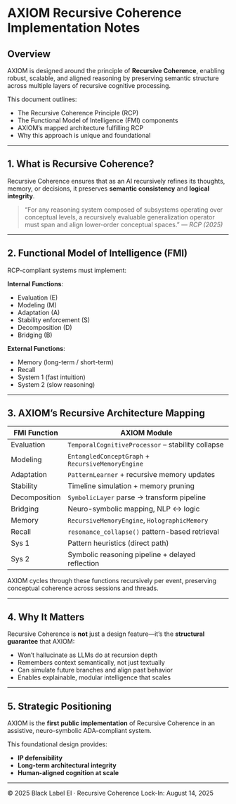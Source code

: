 
# AXIOM Recursive Coherence Implementation Notes

## Overview

AXIOM is designed around the principle of **Recursive Coherence**, enabling robust, scalable, and aligned reasoning by preserving semantic structure across multiple layers of recursive cognitive processing.

This document outlines:
- The Recursive Coherence Principle (RCP)
- The Functional Model of Intelligence (FMI) components
- AXIOM’s mapped architecture fulfilling RCP
- Why this approach is unique and foundational

---

## 1. What is Recursive Coherence?

Recursive Coherence ensures that as an AI recursively refines its thoughts, memory, or decisions, it preserves **semantic consistency** and **logical integrity**.

> “For any reasoning system composed of subsystems operating over conceptual levels, a recursively evaluable generalization operator must span and align lower-order conceptual spaces.” — *RCP (2025)*

---

## 2. Functional Model of Intelligence (FMI)

RCP-compliant systems must implement:

**Internal Functions**:
- Evaluation (E)
- Modeling (M)
- Adaptation (A)
- Stability enforcement (S)
- Decomposition (D)
- Bridging (B)

**External Functions**:
- Memory (long-term / short-term)
- Recall
- System 1 (fast intuition)
- System 2 (slow reasoning)

---

## 3. AXIOM’s Recursive Architecture Mapping

| FMI Function | AXIOM Module |
|--------------|-----------------------------|
| Evaluation   | `TemporalCognitiveProcessor` – stability collapse |
| Modeling     | `EntangledConceptGraph` + `RecursiveMemoryEngine` |
| Adaptation   | `PatternLearner` + recursive memory updates |
| Stability    | Timeline simulation + memory pruning |
| Decomposition| `SymbolicLayer` parse → transform pipeline |
| Bridging     | Neuro-symbolic mapping, NLP ↔ logic |
| Memory       | `RecursiveMemoryEngine`, `HolographicMemory` |
| Recall       | `resonance_collapse()` pattern-based retrieval |
| Sys 1        | Pattern heuristics (direct path) |
| Sys 2        | Symbolic reasoning pipeline + delayed reflection |

AXIOM cycles through these functions recursively per event, preserving conceptual coherence across sessions and threads.

---

## 4. Why It Matters

Recursive Coherence is **not** just a design feature—it’s the **structural guarantee** that AXIOM:

- Won’t hallucinate as LLMs do at recursion depth
- Remembers context semantically, not just textually
- Can simulate future branches and align past behavior
- Enables explainable, modular intelligence that scales

---

## 5. Strategic Positioning

AXIOM is the **first public implementation** of Recursive Coherence in an assistive, neuro-symbolic ADA-compliant system.

This foundational design provides:
- **IP defensibility**
- **Long-term architectural integrity**
- **Human-aligned cognition at scale**

---

© 2025 Black Label EI · Recursive Coherence Lock-In: August 14, 2025
